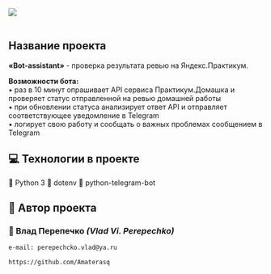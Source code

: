![](https://img.shields.io/badge/Python-3.7.5-blue)
<br><br>
## Название проекта
**«Bot-assistant»** - проверка результата ревью на Яндекс.Практикум.

**Возможности бота:**<br>
:black_small_square: раз в 10 минут опрашивает API сервиса Практикум.Домашка и проверяет статус отправленной на ревью домашней работы<br>
:black_small_square: при обновлении статуса анализирует ответ API и отправляет соответствующее уведомление в Telegram<br>
:black_small_square: логирует свою работу и сообщать о важных проблемах сообщением в Telegram<br>

## :computer: Технологии в проекте
:small_blue_diamond: Python 3
:small_blue_diamond: dotenv
:small_blue_diamond: python-telegram-bot

## :bust_in_silhouette: Автор проекта

### :small_orange_diamond: Влад Перепечко _(Vlad Vi. Perepechko)_
```html
e-mail: perepechcko.vlad@ya.ru
```
```html
https://github.com/Amaterasq
```
